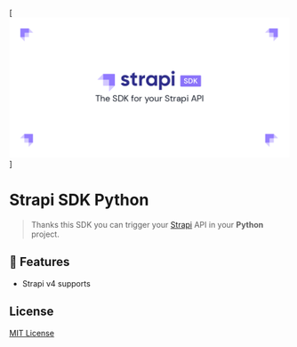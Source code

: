 [![strapi-sdk-python](docs/images/preview-light.png)]

# Strapi SDK Python

> Thanks this SDK you can trigger your [Strapi](https://strapi.io) API in your **Python** project.

## 🚀 Features

- Strapi v4 supports

## License

[MIT License](./LICENSE)